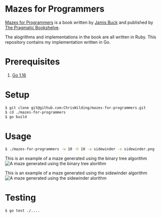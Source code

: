 # Mazes for Programmers

[Mazes for Programmers](http://www.mazesforprogrammers.com) is a book written by [Jamis Buck](http://weblog.jamisbuck.org) and published by [The Pragmatic Bookshelve](https://pragprog.com/titles/jbmaze/mazes-for-programmers/).

The alogrithms and implementations in the book are all written in Ruby. This repository contains my implementation written in Go.

# Prerequisites

1. [Go 1.16](https://golang.org/doc/install)

# Setup

```sh
$ git clone git@github.com:ChrisWilding/mazes-for-programmers.git
$ cd ./mazes-for-programmers
$ go build
```

# Usage

```sh
$ ./mazes-for-programmers -w 10 -h 10 -a sidewinder -o sidewinder.png
```

This is an example of a maze generated using the binary tree algorithm
![A maze generated using the binary tree alorithm](https://github.com/ChrisWliding/mazes-for-programmers/blob/main/images/binary-tree.png?raw=true)

This is an example of a maze generated using the sidewinder algorithm
![A maze generated using the sidewinder alorithm](https://github.com/ChrisWliding/mazes-for-programmers/blob/main/images/sidewinder.png?raw=true)

# Testing

```sh
$ go test ./....
```
